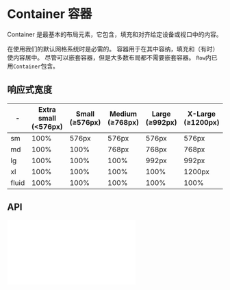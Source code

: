 # Container 容器

Container 是最基本的布局元素，它包含，填充和对齐给定设备或视口中的内容。

在使用我们的默认网格系统时是必需的。 容器用于在其中容纳，填充和（有时）使内容居中。 尽管可以嵌套容器，但是大多数布局都不需要嵌套容器。 `Row`内已用`Container`包含。

## 响应式宽度

| - | Extra small (<576px) | Small (≥576px) | Medium (≥768px) | Large (≥992px) | X-Large (≥1200px)
| --- | --- | --- | --- | --- | ---
| sm	| 100%	| 576px | 576px	| 576px	| 576px
| md	| 100%	| 100%	| 768px | 768px	| 768px
| lg	| 100%	| 100%	| 100% | 992px | 992px
| xl	| 100%	| 100%	| 100% | 100%	| 1200px
| fluid	| 100% | 100% |	100% | 100%	|100%




## API

<embed src="../../packages/wonder-ui/src/Container/index.md"></embed>
